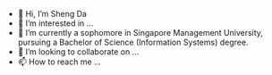 - 👋 Hi, I’m Sheng Da
- 👀 I’m interested in ...
- 🌱 I’m currently a sophomore in Singapore Management University, pursuing a Bachelor of Science (Information Systems) degree.
- 💞️ I’m looking to collaborate on ...
- 📫 How to reach me ...

<!---
tan-sd/tan-sd is a ✨ special ✨ repository because its `README.md` (this file) appears on your GitHub profile.
You can click the Preview link to take a look at your changes.
--->
